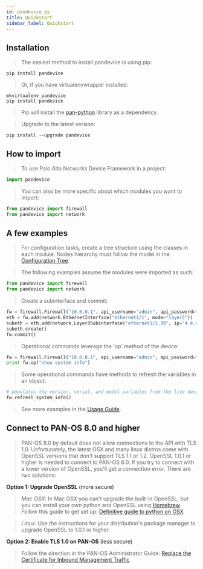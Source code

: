 ```yaml
---
id: pandevice_qs
title: Quickstart
sidebar_label: Quickstart
---
```


## Installation

> The easiest method to install pandevice is using pip:

    pip install pandevice

> Or, if you have virtualenvwrapper installed:

    mkvirtualenv pandevice
    pip install pandevice

> Pip will install the [pan-python](/docs/panpython_qs) library as a dependency.

> Upgrade to the latest version:

    pip install --upgrade pandevice

## How to import

> To use Palo Alto Networks Device Framework in a project:

``` python
import pandevice
```

> You can also be more specific about which modules you want to import:

``` python
from pandevice import firewall
from pandevice import network
```

## A few examples

> For configuration tasks, create a tree structure using the classes in
each module. Nodes hierarchy must follow the model in the [Configuration
Tree](http://pandevice.readthedocs.io/en/latest/configtree.html).

> The following examples assume the modules were imported as such:

``` python
from pandevice import firewall
from pandevice import network
```

> Create a subinterface and commit:

``` python
fw = firewall.Firewall("10.0.0.1", api_username="admin", api_password="admin")
eth = fw.add(network.EthernetInterface("ethernet1/1", mode="layer3"))
subeth = eth.add(network.Layer3Subinterface("ethernet1/1.30", ip="4.4.4.4/24", tag=30))
subeth.create()
fw.commit()
```

> Operational commands leverage the 'op' method of the device:

``` python
fw = firewall.Firewall("10.0.0.1", api_username="admin", api_password="admin")
print fw.op("show system info")
```

> Some operational commands have methods to refresh the variables in an
object:

``` python
# populates the version, serial, and model variables from the live device
fw.refresh_system_info()
```

> See more examples in the [Usage Guide](http://pandevice.readthedocs.io/en/latest/usage.html).

## Connect to PAN-OS 8.0 and higher

> PAN-OS 8.0 by default does not allow connections to the API with TLS
1.0. Unfortunately, the latest OSX and many linux distros come with
OpenSSL versions that don't support TLS 1.1 or 1.2. OpenSSL 1.0.1 or
higher is needed to connect to PAN-OS 8.0. If you try to connect with a
lower version of OpenSSL, you'll get a connection error. There are two
solutions:

**Option 1: Upgrade OpenSSL** (more secure)

> *Mac OSX:* In Mac OSX you can't upgrade the built-in OpenSSL, but you
can install your own python and OpenSSL using [Homebrew](https://brew.sh/). Follow this
guide to get set up: [Definitive guide to python on OSX](https://medium.com/@briantorresgil/definitive-guide-to-python-on-mac-osx-65acd8d969d0)

> *Linux:* Use the instructions for your distribution's package manager to
upgrade OpenSSL to 1.0.1 or higher.

**Option 2: Enable TLS 1.0 on PAN-OS** (less secure)

> Follow the direction in the PAN-OS Administrator Guide: [Replace the
Certificate for Inbound Management Traffic](https://www.paloaltonetworks.com/documentation/80/pan-os/pan-os/certificate-management/replace-the-certificate-for-inbound-management-traffic)